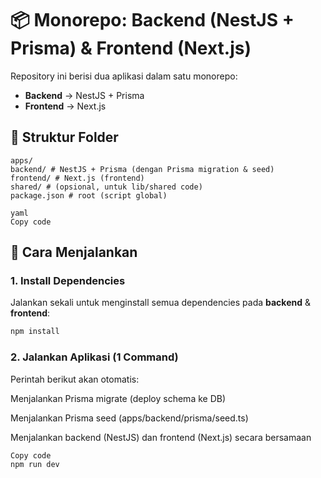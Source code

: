 # 📦 Monorepo: Backend (NestJS + Prisma) & Frontend (Next.js)

Repository ini berisi dua aplikasi dalam satu monorepo:

- **Backend** → NestJS + Prisma  
- **Frontend** → Next.js  

## 📂 Struktur Folder
```
apps/
backend/ # NestJS + Prisma (dengan Prisma migration & seed)
frontend/ # Next.js (frontend)
shared/ # (opsional, untuk lib/shared code)
package.json # root (script global)

yaml
Copy code

```

## 🚀 Cara Menjalankan

### 1. Install Dependencies
Jalankan sekali untuk menginstall semua dependencies pada **backend** & **frontend**:
```bash
npm install
```

### 2. Jalankan Aplikasi (1 Command)
Perintah berikut akan otomatis:

Menjalankan Prisma migrate (deploy schema ke DB)

Menjalankan Prisma seed (apps/backend/prisma/seed.ts)

Menjalankan backend (NestJS) dan frontend (Next.js) secara bersamaan

```bash
Copy code
npm run dev
```